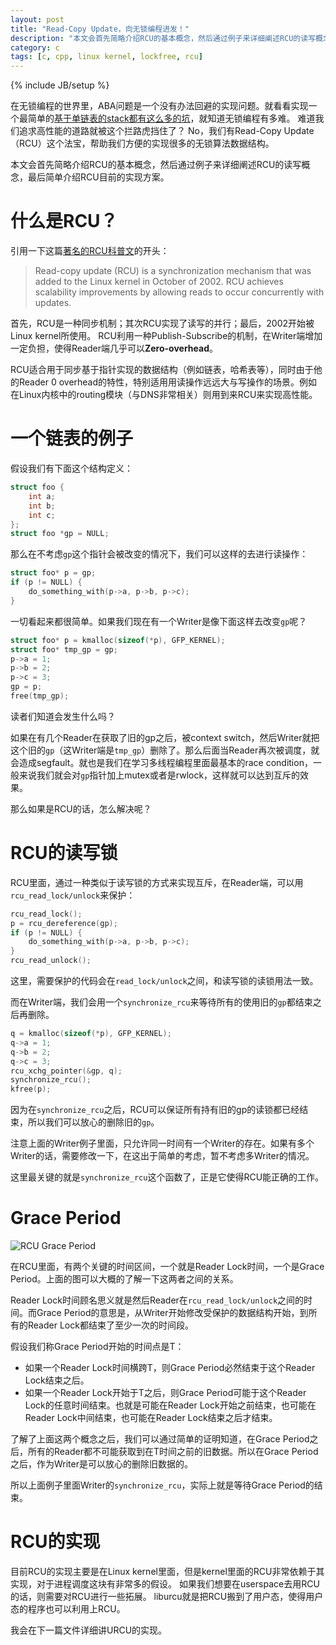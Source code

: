 ```yaml
---
layout: post
title: "Read-Copy Update，向无锁编程进发！"
description: "本文会首先简略介绍RCU的基本概念，然后通过例子来详细阐述RCU的读写概念，最后简单介绍RCU目前的实现方案。"
category: c
tags: [c, cpp, linux kernel, lockfree, rcu]
---
```

{% include JB/setup %}

在无锁编程的世界里，ABA问题是一个没有办法回避的实现问题。就看看实现一个最简单的[基于单链表的stack都有这么多的坑][1]，就知道无锁编程有多难。
难道我们追求高性能的道路就被这个拦路虎挡住了？
No，我们有Read-Copy Update（RCU）这个法宝，帮助我们方便的实现很多的无锁算法数据结构。

本文会首先简略介绍RCU的基本概念，然后通过例子来详细阐述RCU的读写概念，最后简单介绍RCU目前的实现方案。

# 什么是RCU？

引用一下这篇[著名的RCU科普文][2]的开头：

> Read-copy update (RCU) is a synchronization mechanism that was added to the Linux kernel in October of 2002. RCU achieves scalability improvements by allowing reads to occur concurrently with updates.

首先，RCU是一种同步机制；其次RCU实现了读写的并行；最后，2002开始被Linux kernel所使用。
RCU利用一种Publish-Subscribe的机制，在Writer端增加一定负担，使得Reader端几乎可以**Zero-overhead**。

RCU适合用于同步基于指针实现的数据结构（例如链表，哈希表等），同时由于他的Reader 0 overhead的特性，特别适用用读操作远远大与写操作的场景。例如在Linux内核中的routing模块（与DNS非常相关）则用到来RCU来实现高性能。

# 一个链表的例子

假设我们有下面这个结构定义：

```c
struct foo {
    int a;
    int b;
    int c;
};
struct foo *gp = NULL;
```

那么在不考虑`gp`这个指针会被改变的情况下，我们可以这样的去进行读操作：

```c
struct foo* p = gp;
if (p != NULL) {
    do_something_with(p->a, p->b, p->c);
}
```

一切看起来都很简单。如果我们现在有一个Writer是像下面这样去改变`gp`呢？

```c
struct foo* p = kmalloc(sizeof(*p), GFP_KERNEL);
struct foo* tmp_gp = gp;
p->a = 1;
p->b = 2;
p->c = 3;
gp = p;
free(tmp_gp);
```

读者们知道会发生什么吗？

如果在有几个Reader在获取了旧的gp之后，被context switch，然后Writer就把这个旧的`gp`（这Writer端是`tmp_gp`）删除了。那么后面当Reader再次被调度，就会造成segfault。就也是我们在学习多线程编程里面最基本的race condition，一般来说我们就会对`gp`指针加上mutex或者是rwlock，这样就可以达到互斥的效果。

那么如果是RCU的话，怎么解决呢？

# RCU的读写锁

RCU里面，通过一种类似于读写锁的方式来实现互斥，在Reader端，可以用`rcu_read_lock/unlock`来保护：

```c
rcu_read_lock();
p = rcu_dereference(gp);
if (p != NULL) {
    do_something_with(p->a, p->b, p->c);
}
rcu_read_unlock();
```

这里，需要保护的代码会在`read_lock/unlock`之间，和读写锁的读锁用法一致。

而在Writer端，我们会用一个`synchronize_rcu`来等待所有的使用旧的`gp`都结束之后再删除。

```c
q = kmalloc(sizeof(*p), GFP_KERNEL);
q->a = 1;
q->b = 2;
q->c = 3;
rcu_xchg_pointer(&gp, q);
synchronize_rcu();
kfree(p);
```

因为在`synchronize_rcu`之后，RCU可以保证所有持有旧的gp的读锁都已经结束，所以我们可以放心的删除旧的`gp`。

注意上面的Writer例子里面，只允许同一时间有一个Writer的存在。如果有多个Writer的话，需要修改一下，在这出于简单的考虑，暂不考虑多Writer的情况。

这里最关键的就是`synchronize_rcu`这个函数了，正是它使得RCU能正确的工作。

# Grace Period

![RCU Grace Period][3]

在RCU里面，有两个关键的时间区间，一个就是Reader Lock时间，一个是Grace Period。上面的图可以大概的了解一下这两者之间的关系。

Reader Lock时间顾名思义就是然后Reader在`rcu_read_lock/unlock`之间的时间。而Grace Period的意思是，从Writer开始修改受保护的数据结构开始，到所有的Reader Lock都结束了至少一次的时间段。

假设我们称Grace Period开始的时间点是T：

- 如果一个Reader Lock时间横跨T，则Grace Period必然结束于这个Reader Lock结束之后。
- 如果一个Reader Lock开始于T之后，则Grace Period可能于这个Reader Lock的任意时间结束。也就是可能在Reader Lock开始之前结束，也可能在Reader Lock中间结束，也可能在Reader Lock结束之后才结束。

了解了上面这两个概念之后，我们可以通过简单的证明知道，在Grace Period之后，所有的Reader都不可能获取到在T时间之前的旧数据。所以在Grace Period之后，作为Writer是可以放心的删除旧数据的。

所以上面例子里面Writer的`synchronize_rcu`，实际上就是等待Grace Period的结束。

# RCU的实现

目前RCU的实现主要是在Linux kernel里面，但是kernel里面的RCU非常依赖于其实现，对于进程调度这块有非常多的假设。
如果我们想要在userspace去用RCU的话，则需要对RCU进行一些拓展。
liburcu就是把RCU搬到了用户态，使得用户态的程序也可以利用上RCU。

我会在下一篇文件详细讲URCU的实现。


  [1]: https://en.wikipedia.org/wiki/ABA_problem#Examples
  [2]: http://lwn.net/Articles/262464/
  [3]: http://static.lwn.net/images/ns/kernel/rcu/GracePeriodGood.png
